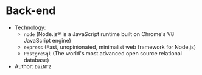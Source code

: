 # Back-end

- Technology:
  - `node` (Node.js® is a JavaScript runtime built on Chrome's V8 JavaScript engine)
  - `express` (Fast, unopinionated, minimalist web framework for Node.js)
  - `PostgreSql` (The world's most advanced open source relational database)
- Author: `DaiNT2`
